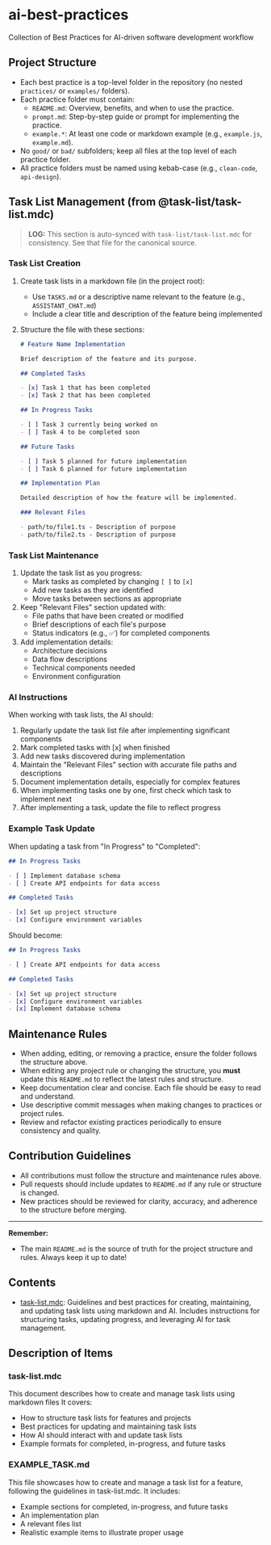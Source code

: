 # ai-best-practices
Collection of Best Practices for AI-driven software development workflow

## Project Structure

- Each best practice is a top-level folder in the repository (no nested `practices/` or `examples/` folders).
- Each practice folder must contain:
  - `README.md`: Overview, benefits, and when to use the practice.
  - `prompt.md`: Step-by-step guide or prompt for implementing the practice.
  - `example.*`: At least one code or markdown example (e.g., `example.js`, `example.md`).
- No `good/` or `bad/` subfolders; keep all files at the top level of each practice folder.
- All practice folders must be named using kebab-case (e.g., `clean-code`, `api-design`).

## Task List Management (from @task-list/task-list.mdc)

> **LOG:** This section is auto-synced with `task-list/task-list.mdc` for consistency. See that file for the canonical source.

### Task List Creation

1. Create task lists in a markdown file (in the project root):
   - Use `TASKS.md` or a descriptive name relevant to the feature (e.g., `ASSISTANT_CHAT.md`)
   - Include a clear title and description of the feature being implemented

2. Structure the file with these sections:

   ```markdown
   # Feature Name Implementation
   
   Brief description of the feature and its purpose.
   
   ## Completed Tasks
   
   - [x] Task 1 that has been completed
   - [x] Task 2 that has been completed
   
   ## In Progress Tasks
   
   - [ ] Task 3 currently being worked on
   - [ ] Task 4 to be completed soon
   
   ## Future Tasks
   
   - [ ] Task 5 planned for future implementation
   - [ ] Task 6 planned for future implementation
   
   ## Implementation Plan
   
   Detailed description of how the feature will be implemented.
   
   ### Relevant Files
   
   - path/to/file1.ts - Description of purpose
   - path/to/file2.ts - Description of purpose
   ```

### Task List Maintenance

1. Update the task list as you progress:
   - Mark tasks as completed by changing `[ ]` to `[x]`
   - Add new tasks as they are identified
   - Move tasks between sections as appropriate
2. Keep "Relevant Files" section updated with:
   - File paths that have been created or modified
   - Brief descriptions of each file's purpose
   - Status indicators (e.g., ✅) for completed components
3. Add implementation details:
   - Architecture decisions
   - Data flow descriptions
   - Technical components needed
   - Environment configuration

### AI Instructions

When working with task lists, the AI should:

1. Regularly update the task list file after implementing significant components
2. Mark completed tasks with [x] when finished
3. Add new tasks discovered during implementation
4. Maintain the "Relevant Files" section with accurate file paths and descriptions
5. Document implementation details, especially for complex features
6. When implementing tasks one by one, first check which task to implement next
7. After implementing a task, update the file to reflect progress

### Example Task Update

When updating a task from "In Progress" to "Completed":

```markdown
## In Progress Tasks

- [ ] Implement database schema
- [ ] Create API endpoints for data access

## Completed Tasks

- [x] Set up project structure
- [x] Configure environment variables
```

Should become:

```markdown
## In Progress Tasks

- [ ] Create API endpoints for data access

## Completed Tasks

- [x] Set up project structure
- [x] Configure environment variables
- [x] Implement database schema
```

## Maintenance Rules

- When adding, editing, or removing a practice, ensure the folder follows the structure above.
- When editing any project rule or changing the structure, you **must** update this `README.md` to reflect the latest rules and structure.
- Keep documentation clear and concise. Each file should be easy to read and understand.
- Use descriptive commit messages when making changes to practices or project rules.
- Review and refactor existing practices periodically to ensure consistency and quality.

## Contribution Guidelines

- All contributions must follow the structure and maintenance rules above.
- Pull requests should include updates to `README.md` if any rule or structure is changed.
- New practices should be reviewed for clarity, accuracy, and adherence to the structure before merging.

---

**Remember:**
- The main `README.md` is the source of truth for the project structure and rules. Always keep it up to date!

## Contents

- [task-list.mdc](task-list/task-list.mdc): Guidelines and best practices for creating, maintaining, and updating task lists using markdown and AI. Includes instructions for structuring tasks, updating progress, and leveraging AI for task management.

## Description of Items

### task-list.mdc
This document describes how to create and manage task lists using markdown files It covers:
- How to structure task lists for features and projects
- Best practices for updating and maintaining task lists
- How AI should interact with and update task lists
- Example formats for completed, in-progress, and future tasks


### EXAMPLE_TASK.md
This file showcases how to create and manage a task list for a feature, following the guidelines in task-list.mdc. It includes:
- Example sections for completed, in-progress, and future tasks
- An implementation plan
- A relevant files list
- Realistic example items to illustrate proper usage
